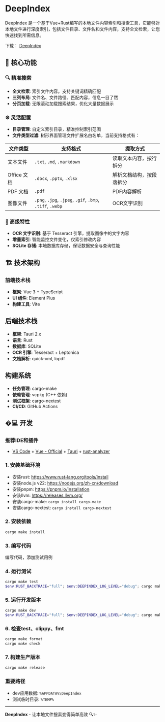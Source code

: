 # DeepIndex

DeepIndex 是一个基于Vue+Rust编写的本地文件内容索引和搜索工具，它能够对本地文件进行深度索引，包括文件目录、文件名和文件内容，支持全文检索，让您快速找到所需信息。

下载： [DeepIndex](https://github.com/dongchao-1/DeepIndex/releases)

## 🚀 核心功能
### 🔍 精准搜索
- **全文检索**: 索引文件内容，支持关键词精确匹配
- **三列布局**: 文件名、文件路径、匹配内容，信息一目了然
- **分页加载**: 无限滚动加载搜索结果，优化大量数据展示

### ⚙️ 灵活配置
- **目录管理**: 自定义索引目录，精准控制索引范围
- **文件类型过滤**: 树形界面管理文件扩展名白名单，当前支持格式有：

| 文件类型 | 支持格式 | 提取方式 |
|---------|---------|---------|
| 文本文件 | `.txt`, `.md`, `.markdown` | 读取文本内容，按行拆分 |
| Office 文档 | `.docx`, `.pptx`, `.xlsx` | 解析文档结构，按段落拆分 |
| PDF 文档 | `.pdf` | PDF内容解析 |
| 图像文件 | `.png`, `.jpg`, `.jpeg`, `.gif`, `.bmp`, `.tiff`, `.webp` | OCR文字识别 |

### 🔧 高级特性
- **OCR 文字识别**: 基于 Tesseract 引擎，提取图像中的文字内容
- **增量索引**: 智能监控文件变化，仅索引修改内容
- **SQLite 存储**: 本地数据库存储，保证数据安全与查询性能

## 🏗️ 技术架构

### 前端技术栈
- **框架**: Vue 3 + TypeScript
- **UI 组件**: Element Plus
- **构建工具**: Vite

## 后端技术栈
- **框架**: Tauri 2.x
- **语言**: Rust
- **数据库**: SQLite
- **OCR 引擎**: Tesseract + Leptonica
- **文档解析**: quick-xml, lopdf

## 构建系统
- **任务管理**: cargo-make
- **依赖管理**: vcpkg (C++ 依赖)
- **测试框架**: cargo-nextest
- **CI/CD**: GitHub Actions

## �💻 开发
### 推荐IDE和插件
- [VS Code](https://code.visualstudio.com/) + [Vue - Official](https://marketplace.visualstudio.com/items?itemName=Vue.volar) + [Tauri](https://marketplace.visualstudio.com/items?itemName=tauri-apps.tauri-vscode) + [rust-analyzer](https://marketplace.visualstudio.com/items?itemName=rust-lang.rust-analyzer)

### 1. 安装基础环境
* 安装rust: https://www.rust-lang.org/tools/install
* 安装node.js v22: https://nodejs.org/zh-cn/download
* 安装pnpm: https://pnpm.io/installation
* 安装llvm: https://releases.llvm.org/
* 安装cargo-make: `cargo install cargo-make`
* 安装cargo-nextest: `cargo install cargo-nextest`

### 2. 安装依赖
```powershell
cargo make install
```

### 3. 编写代码
编写代码，添加测试用例

### 4. 运行测试
```powershell
cargo make test
$env:RUST_BACKTRACE="full"; $env:DEEPINDEX_LOG_LEVEL="debug"; cargo make test
```

### 5. 运行开发版本
```powershell
cargo make dev
$env:RUST_BACKTRACE="full"; $env:DEEPINDEX_LOG_LEVEL="debug"; cargo make dev
```

### 6. 检查test、clippy、fmt
```powershell
cargo make format
cargo make check
```

### 7. 构建生产版本
```powershell
cargo make release
```

### 重要路径
- dev应用数据: `%APPDATA%\DeepIndex`
- 测试临时目录: `%TEMP%`

---

**DeepIndex** - 让本地文件搜索变得简单高效 🔍✨
